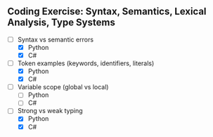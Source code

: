 ## Coding Exercise: Syntax, Semantics, Lexical Analysis, Type Systems
- [ ] Syntax vs semantic errors
  - [x] Python
  - [x] C#
- [ ] Token examples (keywords, identifiers, literals)
  - [x] Python
  - [x] C#
- [ ] Variable scope (global vs local)
  - [ ] Python
  - [ ] C#
- [ ] Strong vs weak typing
  - [x] Python
  - [x] C#
